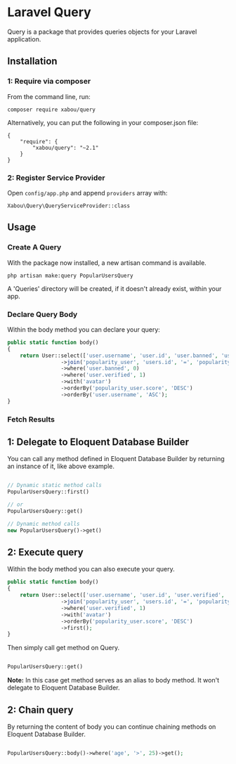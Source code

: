 # Laravel Query

Query is a package that provides queries objects for your Laravel application.

## Installation

### 1: Require via composer

From the command line, run:

```
composer require xabou/query
```

Alternatively, you can put the following in your composer.json file:

```
{
    "require": {
        "xabou/query": "~2.1"
    }
}
```

### 2: Register Service Provider

Open `config/app.php` and append `providers` array with:

```
Xabou\Query\QueryServiceProvider::class
```

## Usage

### Create A Query

With the package now installed, a new artisan command is available.

```
php artisan make:query PopularUsersQuery
```

A 'Queries' directory will be created, if it doesn't already exist, within your app.
 
### Declare Query Body
 
Within the body method you can declare your query: 

```php
public static function body()
{
    return User::select(['user.username', 'user.id', 'user.banned', 'user.verified', 'popularity_user.score'])
                 ->join('popularity_user', 'users.id', '=', 'popularity_user.user_id')
                 ->where('user.banned', 0)
                 ->where('user.verified', 1)
                 ->with('avatar')
                 ->orderBy('popularity_user.score', 'DESC')
                 ->orderBy('user.username', 'ASC');
}
```

### Fetch Results

## 1: Delegate to Eloquent Database Builder

You can call any method defined in Eloquent Database Builder by returning an instance of it, like above example.

```php

// Dynamic static method calls
PopularUsersQuery::first()

// or
PopularUsersQuery::get()

// Dynamic method calls
new PopularUsersQuery()->get()

```

## 2: Execute query

Within the body method you can also execute your query.

```php
public static function body()
{
    return User::select(['user.username', 'user.id', 'user.verified', 'popularity_user.score'])
                 ->join('popularity_user', 'users.id', '=', 'popularity_user.user_id')
                 ->where('user.verified', 1)
                 ->with('avatar')
                 ->orderBy('popularity_user.score', 'DESC')
                 ->first();
}

```

Then simply call get method on Query.

```php

PopularUsersQuery::get()
```

**Note:** In this case get method serves as an alias to body method. It won't delegate to Eloquent Database Builder.

## 2: Chain query

By returning the content of body you can continue chaining methods on Eloquent Database Builder.

```php

PopularUsersQuery::body()->where('age', '>', 25)->get();
```